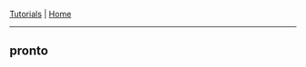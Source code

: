 
[Tutorials](../Tutorials/README.md) | [Home](../README.md)    

-------------------------------------------------------------------------------  

## pronto
